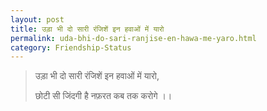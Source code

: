 ```yaml
---
layout: post
title: उड़ा भी दो सारी रंजिशें इन हवाओं में यारो
permalink: uda-bhi-do-sari-ranjise-en-hawa-me-yaro.html
category: Friendship-Status
---
```

> उड़ा भी दो सारी रंजिशें इन हवाओं में यारो,
> 
> छोटी सी जिंदगी है नफ़रत कब तक करोगे ।।
